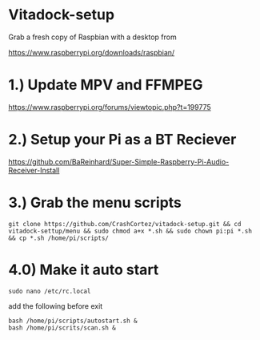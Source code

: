 # Vitadock-setup

Grab a fresh copy of Raspbian with a desktop from

https://www.raspberrypi.org/downloads/raspbian/

# 1.) Update MPV and FFMPEG

https://www.raspberrypi.org/forums/viewtopic.php?t=199775

# 2.) Setup your Pi as a BT Reciever

https://github.com/BaReinhard/Super-Simple-Raspberry-Pi-Audio-Receiver-Install

# 3.) Grab the menu scripts

```shell
git clone https://github.com/CrashCortez/vitadock-setup.git && cd vitadock-settup/menu && sudo chmod a+x *.sh && sudo chown pi:pi *.sh && cp *.sh /home/pi/scripts/
```

# 4.0) Make it auto start

```shell
sudo nano /etc/rc.local
```

add the following before exit

```shell
bash /home/pi/scripts/autostart.sh &
bash /home/pi/scrits/scan.sh &
```
